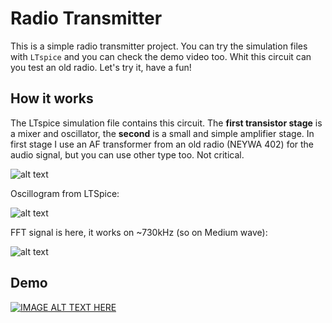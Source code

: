 
# Radio Transmitter

This is a simple radio transmitter project. You can try the simulation files with ``LTspice`` and you can check the demo video too. Whit this circuit can you test an old radio. Let's try it, have a fun!


## How it works

The LTspice simulation file contains this circuit. The **first transistor stage** is a mixer and oscillator, the **second** is a small and simple amplifier stage. In first stage I use an AF transformer from an old radio (NEYWA 402) for the audio signal, but you can use other type too. Not critical.

![alt text](https://vargalaszlo.com/images/out/weekend_mw_rf_transmitter_01.jpg)

Oscillogram from LTSpice:

![alt text](https://vargalaszlo.com/images/out/weekend_mw_rf_transmitter_02.jpg)

FFT signal is here, it works on ~730kHz (so on Medium wave):

![alt text](https://vargalaszlo.com/images/out/weekend_mw_rf_transmitter_03.jpg)
## Demo

[![IMAGE ALT TEXT HERE](https://img.youtube.com/vi/jfwVguCQNgU/0.jpg)](https://youtu.be/jfwVguCQNgU)

